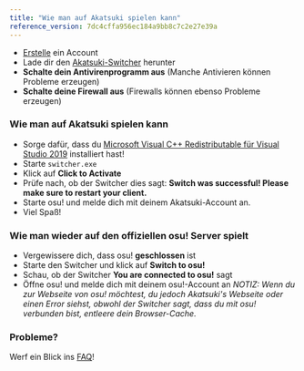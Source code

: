 ```yaml
---
title: "Wie man auf Akatsuki spielen kann"
reference_version: 7dc4cffa956ec184a9bb8c7c2e27e39a
---
```

- [Erstelle](http://akatsuki.gg/index.php?p=3) ein Account 
- Lade dir den [Akatsuki-Switcher](http://akatsuki.gg/static/switcher.exe) herunter
- **Schalte dein Antivirenprogramm aus** (Manche Antivieren können Probleme erzeugen)  
- **Schalte deine Firewall aus** (Firewalls können ebenso Probleme erzeugen)  

### Wie man auf Akatsuki spielen kann
- Sorge dafür, dass du [Microsoft Visual C++ Redistributable für Visual Studio 2019](https://aka.ms/vs/16/release/vc_redist.x64.exe) installiert hast!
- Starte `switcher.exe`  
- Klick auf **Click to Activate**
- Prüfe nach, ob der Switcher dies sagt: **Switch was successful! Please make sure to restart your client.**  
- Starte osu! und melde dich mit deinem Akatsuki-Account an.
- Viel Spaß!

### Wie man wieder auf den offiziellen osu! Server spielt
- Vergewissere dich, dass osu! **geschlossen** ist
- Starte den Switcher und klick auf **Switch to osu!**
- Schau, ob der Switcher **You are connected to osu!** sagt
- Öffne osu! und melde dich mit deinem osu!-Account an
_NOTIZ: Wenn du zur Webseite von osu! möchtest, du jedoch Akatsuki's Webseite oder einen Error siehst, obwohl der Switcher sagt, dass du mit osu! verbunden bist, entleere dein Browser-Cache._  

### Probleme?
Werf ein Blick ins [FAQ](https://akatsuki.gg/doc/5)!
